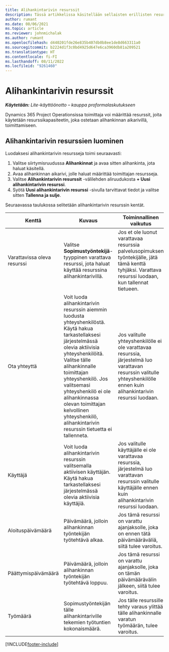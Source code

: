 ```yaml
---
title: Alihankintarivin resurssit
description: Tässä artikkelissa käsitellään sellaisten erillisten resurssien määrittämistä, jotka toimittaja antaa tietylle alihankinnan aikariville.
author: rumant
ms.date: 08/06/2021
ms.topic: article
ms.reviewer: johnmichalak
ms.author: rumant
ms.openlocfilehash: d440201fde26e835b407db0b8ee1de8d663311a0
ms.sourcegitcommit: b2224d1f3c0bd4925d647e6ca3960db81a209521
ms.translationtype: HT
ms.contentlocale: fi-FI
ms.lasthandoff: 08/11/2022
ms.locfileid: "9261460"
---
```

# <a name="subcontract-line-resources"></a>Alihankintarivin resurssit

_**Käytetään:** Lite-käyttöönotto – kauppa proformalaskutukseen_

Dynamics 365 Project Operationsissa toimittaja voi määrittää resurssit, joita käytetään resurssikapasiteetin, joka ostetaan alihankinnan aikarivillä, toimittamiseen.

## <a name="create-subcontract-line-resources"></a>Alihankintarivin resurssien luominen

Luodaksesi alihankintarivin resursseja toimi seuraavasti:

1. Valitse siirtymisruudussa **Alihankinnat** ja avaa sitten alihankinta, jota haluat käsitellä.
2. Avaa alihankinnan aikarivi, jolle haluat määrittää toimittajan resursseja.
3. Valitse **Alihankintarivin resurssit** -välilehden aliruudukosta **+ Uusi alihankintarivin resurssi**.
4. Syötä **Uusi alihankintarivin resurssi** -sivulla tarvittavat tiedot ja valitse sitten **Tallenna ja sulje**.

Seuraavassa taulukossa selitetään alihankintarivin resurssin kentät.

| Kenttä | Kuvaus | Toiminnallinen vaikutus |
| ----- | ----------- | ----------------- |
| Varattavissa oleva resurssi | Valitse **Sopimustyöntekijä**-tyyppinen varattava resurssi, jota haluat käyttää resurssina alihankintarivillä.| Jos et ole luonut varattavaa resurssia palvelusopimuksen työntekijälle, jätä tämä kenttä tyhjäksi. Varattava resurssi luodaan, kun tallennat tietueen.  |
| Ota yhteyttä | Voit luoda alihankintarivin resurssin aiemmin luodusta yhteyshenkilöstä. Käytä hakua tarkastellaksesi järjestelmässä olevia aktiivisia yhteyshenkilöitä. Valitse tälle alihankinnalle toimittajan yhteyshenkilö. Jos valitsemasi yhteyshenkilö ei ole alihankinnassa olevan toimittajan kelvollinen yhteyshenkilö, alihankintarivin resurssin tietuetta ei tallenneta.| Jos valitulle yhteyshenkilölle ei ole varattavaa resurssia, järjestelmä luo varattavan resurssin valitulle yhteyshenkilölle ennen kuin alihankintarivin resurssi luodaan. |
| Käyttäjä | Voit luoda alihankintarivin resurssin valitsemalla aktiivisen käyttäjän. Käytä hakua tarkastellaksesi järjestelmässä olevia aktiivisia käyttäjiä.| Jos valitulle käyttäjälle ei ole varattavaa resurssia, järjestelmä luo varattavan resurssin valitulle käyttäjälle ennen kuin alihankintarivin resurssi luodaan. |
| Aloituspäivämäärä | Päivämäärä, jolloin alihankinnan työntekijän työtehtävä alkaa.| Jos tämä resurssi on varattu ajanjaksolle, joka on ennen tätä päivämääräväliä, siitä tulee varoitus. |
| Päättymispäivämäärä | Päivämäärä, jolloin alihankinnan työntekijän työtehtävä loppuu.| Jos tämä resurssi on varattu ajanjaksolle, joka on tämän päivämäärävälin jälkeen, siitä tulee varoitus. |
| Työmäärä | Sopimustyöntekijän tälle alihankintariville tekemien työtuntien kokonaismäärä.| Jos tälle resurssille tehty varaus ylittää tälle alihankinnalle varatun työmäärän, tulee varoitus. |


[!INCLUDE[footer-include](../../includes/footer-banner.md)]
